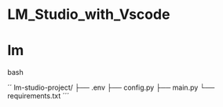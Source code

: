 # LM_Studio_with_Vscode
# lm
bash

´´
lm-studio-project/
├── .env
├── config.py
├── main.py
└── requirements.txt
´´´